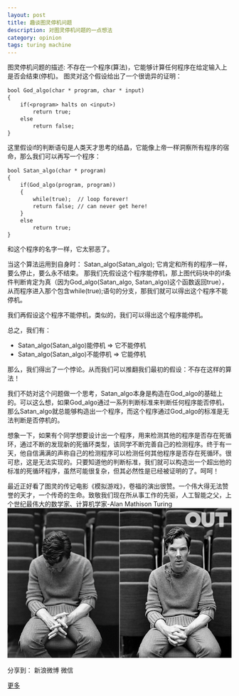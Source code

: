 ```yaml
---
layout: post
title: 趣谈图灵停机问题
description: 对图灵停机问题的一点想法
category: opinion
tags: turing machine
---
```


图灵停机问题的描述: 不存在一个程序(算法)，它能够计算任何程序在给定输入上是否会结束(停机)。
图灵对这个假设给出了一个很诡异的证明：

	bool God_algo(char * program, char * input)
	{
	    if(<program> halts on <input>)
	        return true;
	    else
	        return false;
	}
这里假设if的判断语句是人类天才思考的结晶，它能像上帝一样洞察所有程序的宿命，那么我们可以再写一个程序：

	bool Satan_algo(char * program)
	{
	    if(God_algo(program, program))
	    {
	        while(true);  // loop forever!
	        return false; // can never get here!
	    }
	    else
	        return true;
	}
和这个程序的名字一样，它太邪恶了。

当这个算法运用到自身时： Satan\_algo(Satan\_algo);
它肯定和所有的程序一样，要么停止，要么永不结束。
那我们先假设这个程序能停机，那上图代码块中的if条件判断肯定为真（因为God\_algo(Satan\_algo, Satan\_algo)这个函数返回true），从而程序进入那个包含while(true);语句的分支，那我们就可以得出这个程序不能停机。

我们再假设这个程序不能停机，类似的，我们可以得出这个程序能停机。

总之，我们有：

* Satan\_algo(Satan\_algo)能停机 =\> 它不能停机
* Satan\_algo(Satan\_algo)不能停机 =\> 它能停机

那么，我们得出了一个悖论。从而我们可以推翻我们最初的假设：不存在这样的算法！

我们不妨对这个问题做一个思考，Satan\_algo本身是构造在God\_algo的基础上的。可以这么想，如果God\_algo通过一系列判断标准来判断任何程序能否停机，那么Satan\_algo就总能够构造出一个程序，而这个程序通过God\_algo的标准是无法判断是否停机的。

想象一下，如果有个同学想要设计出一个程序，用来检测其他的程序是否存在死循环，通过不断的发现新的死循环类型，该同学不断完善自己的检测程序。终于有一天，他自信满满的声称自己的检测程序可以检测任何其他程序是否存在死循环。很可悲，这是无法实现的。只要知道他的判断标准，我们就可以构造出一个超出他的标准的死循环程序，虽然可能很复杂，但其必然性是已经被证明的了。呵呵！

最近正好看了图灵的传记电影《模拟游戏》，卷福的演出很赞。一个伟大得无法赞誉的天才，一个传奇的生命。致敬我们现在所从事工作的先驱，人工智能之父，上个世纪最伟大的数学家、计算机学家-Alan Mathison Turing
![turing][image-1]

<div id="ckepop">
<span class="jiathis_txt">分享到：</span>
<a class="jiathis_button_tsina">新浪微博</a>
<a class="jiathis_button_weixin">微信</a>

<a href="http://www.jiathis.com/share" class="jiathis jiathis_txt jiathis_separator jtico jtico_jiathis" target="_blank">更多</a>
<a class="jiathis_counter_style"></a>
</div>
<script type="text/javascript" src="http://v2.jiathis.com/code/jia.js" charset="utf-8"></script>

[image-1]:	/images/blog/turing.jpg